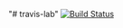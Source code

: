 "# travis-lab" 
[![Build Status](https://travis-ci.org/jer1970/travis-lab.svg?branch=master)](https://travis-ci.org/jer1970/travis-lab)
